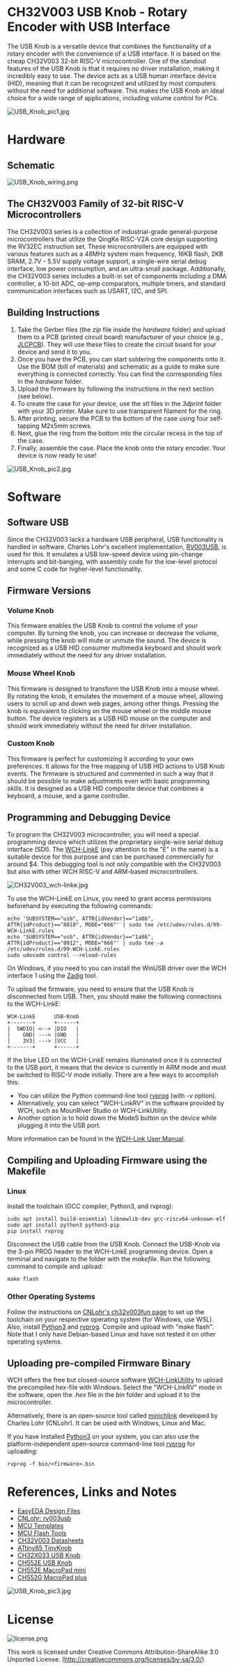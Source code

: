 # CH32V003 USB Knob - Rotary Encoder with USB Interface
The USB Knob is a versatile device that combines the functionality of a rotary encoder with the convenience of a USB interface. It is based on the cheap CH32V003 32-bit RISC-V microcontroller. One of the standout features of the USB Knob is that it requires no driver installation, making it incredibly easy to use. The device acts as a USB human interface device (HID), meaning that it can be recognized and utilized by most computers without the need for additional software. This makes the USB Knob an ideal choice for a wide range of applications, including volume control for PCs.

![USB_Knob_pic1.jpg](https://raw.githubusercontent.com/wagiminator/CH32V003-USB-Knob/main/documentation/USB_Knob_pic1.jpg)

# Hardware
## Schematic
![USB_Knob_wiring.png](https://raw.githubusercontent.com/wagiminator/CH32V003-USB-Knob/main/documentation/USB_Knob_wiring.png)

## The CH32V003 Family of 32-bit RISC-V Microcontrollers
The CH32V003 series is a collection of industrial-grade general-purpose microcontrollers that utilize the QingKe RISC-V2A core design supporting the RV32EC instruction set. These microcontrollers are equipped with various features such as a 48MHz system main frequency, 16KB flash, 2KB SRAM, 2.7V - 5.5V supply voltage support, a single-wire serial debug interface, low power consumption, and an ultra-small package. Additionally, the CH32V003 series includes a built-in set of components including a DMA controller, a 10-bit ADC, op-amp comparators, multiple timers, and standard communication interfaces such as USART, I2C, and SPI.

## Building Instructions
1. Take the Gerber files (the *zip* file inside the *hardware* folder) and upload them to a PCB (printed circuit board) manufacturer of your choice (e.g., [JLCPCB](https://jlcpcb.com/)). They will use these files to create the circuit board for your device and send it to you.
2. Once you have the PCB, you can start soldering the components onto it. Use the BOM (bill of materials) and schematic as a guide to make sure everything is connected correctly. You can find the corresponding files in the *hardware* folder.
3. Upload the firmware by following the instructions in the next section (see below).
4. To create the case for your device, use the *stl* files in the *3dprint* folder with your 3D printer. Make sure to use transparent filament for the ring.
5. After printing, secure the PCB to the bottom of the case using four self-tapping M2x5mm screws.
6. Next, glue the ring from the bottom into the circular recess in the top of the case.
7. Finally, assemble the case. Place the knob onto the rotary encoder. Your device is now ready to use!

![USB_Knob_pic2.jpg](https://raw.githubusercontent.com/wagiminator/CH32V003-USB-Knob/main/documentation/USB_Knob_pic2.jpg)

# Software
## Software USB
Since the CH32V003 lacks a hardware USB peripheral, USB functionality is handled in software. Charles Lohr's excellent implementation, [RV003USB](https://github.com/cnlohr/rv003usb), is used for this. It emulates a USB low-speed device using pin-change interrupts and bit-banging, with assembly code for the low-level protocol and some C code for higher-level functionality.

## Firmware Versions
### Volume Knob
This firmware enables the USB Knob to control the volume of your computer. By turning the knob, you can increase or decrease the volume, while pressing the knob will mute or unmute the sound. The device is recognized as a USB HID consumer multimedia keyboard and should work immediately without the need for any driver installation.

### Mouse Wheel Knob
This firmware is designed to transform the USB Knob into a mouse wheel. By rotating the knob, it emulates the movement of a mouse wheel, allowing users to scroll up and down web pages, among other things. Pressing the knob is equivalent to clicking on the mouse wheel or the middle mouse button. The device registers as a USB HID mouse on the computer and should work immediately without the need for driver installation.

### Custom Knob
This firmware is perfect for customizing it according to your own preferences. It allows for the free mapping of USB HID actions to USB Knob events. The firmware is structured and commented in such a way that it should be possible to make adjustments even with basic programming skills. It is designed as a USB HID composite device that combines a keyboard, a mouse, and a game controller.

## Programming and Debugging Device
To program the CH32V003 microcontroller, you will need a special programming device which utilizes the proprietary single-wire serial debug interface (SDI). The [WCH-LinkE](http://www.wch-ic.com/products/WCH-Link.html) (pay attention to the "E" in the name) is a suitable device for this purpose and can be purchased commercially for around $4. This debugging tool is not only compatible with the CH32V003 but also with other WCH RISC-V and ARM-based microcontrollers.

![CH32V003_wch-linke.jpg](https://raw.githubusercontent.com/wagiminator/Development-Boards/main/CH32V003F4P6_DevBoard/documentation/CH32V003_wch-linke.jpg)

To use the WCH-LinkE on Linux, you need to grant access permissions beforehand by executing the following commands:
```
echo 'SUBSYSTEM=="usb", ATTR{idVendor}=="1a86", ATTR{idProduct}=="8010", MODE="666"' | sudo tee /etc/udev/rules.d/99-WCH-LinkE.rules
echo 'SUBSYSTEM=="usb", ATTR{idVendor}=="1a86", ATTR{idProduct}=="8012", MODE="666"' | sudo tee -a /etc/udev/rules.d/99-WCH-LinkE.rules
sudo udevadm control --reload-rules
```

On Windows, if you need to you can install the WinUSB driver over the WCH interface 1 using the [Zadig](https://zadig.akeo.ie/) tool.

To upload the firmware, you need to ensure that the USB Knob is disconnected from USB. Then, you should make the following connections to the WCH-LinkE:

```
WCH-LinkE      USB-Knob
+-------+      +------+
|  SWDIO| <--> |DIO   |
|    GND| ---> |GND   |
|    3V3| ---> |VCC   |
+-------+      +------+
```

If the blue LED on the WCH-LinkE remains illuminated once it is connected to the USB port, it means that the device is currently in ARM mode and must be switched to RISC-V mode initially. There are a few ways to accomplish this:
- You can utilize the Python command-line tool [rvprog](https://pypi.org/project/rvprog/) (with *-v* option).
- Alternatively, you can select "WCH-LinkRV" in the software provided by WCH, such as MounRiver Studio or WCH-LinkUtility.
- Another option is to hold down the ModeS button on the device while plugging it into the USB port.

More information can be found in the [WCH-Link User Manual](http://www.wch-ic.com/downloads/WCH-LinkUserManual_PDF.html).

## Compiling and Uploading Firmware using the Makefile
### Linux
Install the toolchain (GCC compiler, Python3, and rvprog):
```
sudo apt install build-essential libnewlib-dev gcc-riscv64-unknown-elf
sudo apt install python3 python3-pip
pip install rvprog
```

Disconnect the USB cable from the USB Knob. Connect the USB-Knob via the 3-pin PROG header to the WCH-LinkE programming device. Open a terminal and navigate to the folder with the *makefile*. Run the following command to compile and upload:
```
make flash
```

### Other Operating Systems
Follow the instructions on [CNLohr's ch32v003fun page](https://github.com/cnlohr/ch32v003fun/wiki/Installation) to set up the toolchain on your respective operating system (for Windows, use WSL). Also, install [Python3](https://www.pythontutorial.net/getting-started/install-python/) and [rvprog](https://pypi.org/project/rvprog/). Compile and upload with "make flash". Note that I only have Debian-based Linux and have not tested it on other operating systems.

## Uploading pre-compiled Firmware Binary
WCH offers the free but closed-source software [WCH-LinkUtility](https://www.wch.cn/downloads/WCH-LinkUtility_ZIP.html) to upload the precompiled hex-file with Windows. Select the "WCH-LinkRV" mode in the software, open the *<firmware>.hex* file in the *bin* folder and upload it to the microcontroller.

Alternatively, there is an open-source tool called [minichlink](https://github.com/cnlohr/ch32v003fun/tree/master/minichlink) developed by Charles Lohr (CNLohr). It can be used with Windows, Linux and Mac.

If you have installed [Python3](https://www.pythontutorial.net/getting-started/install-python/) on your system, you can also use the platform-independent open-source command-line tool [rvprog](https://pypi.org/project/rvprog/) for uploading:
```
rvprog -f bin/<firmware>.bin
```

# References, Links and Notes
- [EasyEDA Design Files](https://oshwlab.com/wagiminator)
- [CNLohr: rv003usb](https://github.com/cnlohr/rv003usb)
- [MCU Templates](https://github.com/wagiminator/MCU-Templates)
- [MCU Flash Tools](https://github.com/wagiminator/MCU-Flash-Tools)
- [CH32V003 Datasheets](http://www.wch-ic.com/products/CH32V003.html)
- [ATtiny85 TinyKnob](https://github.com/wagiminator/ATtiny85-TinyKnob)
- [CH32X033 USB Knob](https://github.com/wagiminator/CH32X033-USB-Knob)
- [CH552E USB Knob](https://github.com/wagiminator/CH552-USB-Knob)
- [CH552E MacroPad mini](https://github.com/wagiminator/CH552-Macropad-mini)
- [CH552G MacroPad plus](https://github.com/wagiminator/CH552-MacroPad-plus)

![USB_Knob_pic3.jpg](https://raw.githubusercontent.com/wagiminator/CH32V003-USB-Knob/main/documentation/USB_Knob_pic3.jpg)

# License
![license.png](https://i.creativecommons.org/l/by-sa/3.0/88x31.png)

This work is licensed under Creative Commons Attribution-ShareAlike 3.0 Unported License. 
(http://creativecommons.org/licenses/by-sa/3.0/)
